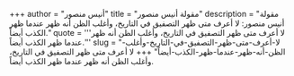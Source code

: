 +++
author = "أنيس منصور"
title = "مقولة أنيس منصور"
description = "مقولة أنيس منصور: لا أعرف متى ظهر التصفيق في التاريخ، وأغلب الظن أنه ظهر عندما ظهر الكذب أيضاً."
quote = '''لا أعرف متى ظهر التصفيق في التاريخ، وأغلب الظن أنه ظهر عندما ظهر الكذب أيضاً.''' 
slug = "لا-أعرف-متى-ظهر-التصفيق-في-التاريخ-وأغلب-الظن-أنه-ظهر-عندما-ظهر-الكذب-أيضاً"
+++
لا أعرف متى ظهر التصفيق في التاريخ، وأغلب الظن أنه ظهر عندما ظهر الكذب أيضاً.
